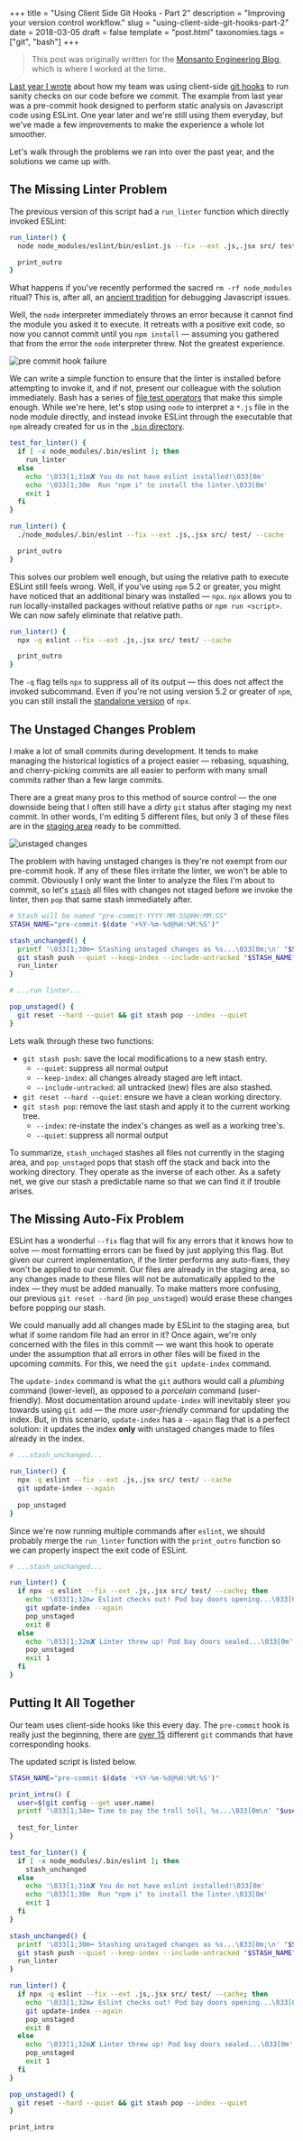 +++
title = "Using Client Side Git Hooks - Part 2"
description = "Improving your version control workflow."
slug = "using-client-side-git-hooks-part-2"
date = 2018-03-05
draft = false
template = "post.html"
taxonomies.tags = ["git", "bash"]
+++

> This post was originally written for the [Monsanto Engineering Blog](http://engineering.monsanto.com/2018/03/05/using-client-side-git-hooks-2/), which is where I worked at the time.

[Last year I wrote](@/blog/using-client-side-git-hooks.md) about how my team was using client-side [git hooks](https://git-scm.com/book/en/v2/Customizing-Git-Git-Hooks) to run sanity checks on our code before we commit. The example from last year was a pre-commit hook designed to perform static analysis on Javascript code using ESLint. One year later and we're still using them everyday, but we've made a few improvements to make the experience a whole lot smoother.

Let's walk through the problems we ran into over the past year, and the solutions we came up with. 

## The Missing Linter Problem

The previous version of this script had a `run_linter` function which directly invoked ESLint:

```sh
run_linter() {
  node node_modules/eslint/bin/eslint.js --fix --ext .js,.jsx src/ test/

  print_outro
}
```

What happens if you've recently performed the sacred `rm -rf node_modules` ritual? This is, after all, an [ancient tradition](https://twitter.com/iamdevloper/status/908335750797766656) for debugging Javascript issues.

Well, the `node` interpreter immediately throws an error because it cannot find the module you asked it to execute. It retreats with a positive exit code, so now you cannot commit until you `npm install` — assuming you gathered that from the error the `node` interpreter threw. Not the greatest experience.

![pre commit hook failure](/images/git-hooks-2.png)

We can write a simple function to ensure that the linter is installed before attempting to invoke it, and if not, present our colleague with the solution immediately. Bash has a series of [file test operators](https://www.gnu.org/software/bash/manual/html_node/Bash-Conditional-Expressions.html) that make this simple enough. While we're here, let's stop using `node` to interpret a `*.js` file in the node module directly, and instead invoke ESLint through the executable that `npm` already created for us in the [`.bin` directory](https://docs.npmjs.com/files/folders#executables).

```sh
test_for_linter() {
  if [ -x node_modules/.bin/eslint ]; then
    run_linter
  else
    echo '\033[1;31m𝙓 You do not have eslint installed!\033[0m'
    echo '\033[1;30m  Run "npm i" to install the linter.\033[0m'
    exit 1
  fi
}

run_linter() {
  ./node_modules/.bin/eslint --fix --ext .js,.jsx src/ test/ --cache

  print_outro
}
```

This solves our problem well enough, but using the relative path to execute ESLint still feels wrong. Well, if you've using `npm` 5.2 or greater, you might have noticed that an additional binary was installed — `npx`. `npx` allows you to run locally-installed packages without relative paths or `npm run <script>`. We can now safely eliminate that relative path.

```sh
run_linter() {
  npx -q eslint --fix --ext .js,.jsx src/ test/ --cache

  print_outro
}
```

The `-q` flag tells `npx` to suppress all of its output — this does not affect the invoked subcommand. Even if you're not using version 5.2 or greater of `npm`, you can still install the [standalone version](https://www.npmjs.com/package/npx) of `npx`.

## The Unstaged Changes Problem

I make a lot of small commits during development. It tends to make managing the historical logistics of a project easier — rebasing, squashing, and cherry-picking commits are all easier to perform with many small commits rather than a few large commits.

There are a great many pros to this method of source control — the one downside being that I often still have a *dirty* `git` status after staging my next commit. In other words, I'm editing 5 different files, but only 3 of these files are in the [staging area](https://git-scm.com/about/staging-area) ready to be committed.

![unstaged changes](/images/git-hooks-3.png)

The problem with having unstaged changes is they're not exempt from our pre-commit hook. If any of these files irritate the linter, we won't be able to commit. Obviously I only want the linter to analyze the files I'm about to commit, so let's [`stash`](https://git-scm.com/docs/git-stash) all files with changes not staged before we invoke the linter, then `pop` that same stash immediately after.

```sh
# Stash will be named "pre-commit-YYYY-MM-SS@HH:MM:SS"
STASH_NAME="pre-commit-$(date '+%Y-%m-%d@%H:%M:%S')"

stash_unchanged() {
  printf '\033[1;30m➡ Stashing unstaged changes as %s...\033[0m;\n' "$STASH_NAME"
  git stash push --quiet --keep-index --include-untracked "$STASH_NAME"
  run_linter
}

# ...run linter...

pop_unstaged() {
  git reset --hard --quiet && git stash pop --index --quiet
}
```

Lets walk through these two functions:

- `git stash push`: save the local modifications to a new stash entry.
  - `--quiet`: suppress all normal output
  - `--keep-index`: all changes already staged are left intact.
  - `--include-untracked`: all untracked (new) files are also stashed.
- `git reset --hard --quiet`: ensure we have a clean working directory.
- `git stash pop`: remove the last stash and apply it to the current working tree.
  - `--index`: re-instate the index's changes as well as a working tree's.
  - `--quiet`: suppress all normal output

To summarize, `stash_unchaged` stashes all files not currently in the staging area, and `pop_unstaged` pops that stash off the stack and back into the working directory. They operate as the inverse of each other. As a safety net, we give our stash a predictable name so that we can find it if trouble arises.

## The Missing Auto-Fix Problem

ESLint has a wonderful `--fix` flag that will fix any errors that it knows how to solve — most formatting errors can be fixed by just applying this flag. But given our current implementation, if the linter performs any auto-fixes, they won't be applied to our commit. Our files are already in the staging area, so any changes made to these files will not be automatically applied to the index — they must be added manually. To make matters more confusing, our previous `git reset --hard` (in `pop_unstaged`) would erase these changes before popping our stash.

We could manually add all changes made by ESLint to the staging area, but what if some random file had an error in it? Once again, we're only concerned with the files in this commit — we want this hook to operate under the assumption that all errors in other files will be fixed in the upcoming commits. For this, we need the `git update-index` command.

The `update-index` command is what the `git` authors would call a *plumbing* command (lower-level), as opposed to a *porcelain* command (user-friendly). Most documentation around `update-index` will inevitably steer you towards using `git add` — the more *user-friendly* command for updating the index. But, in this scenario, `update-index` has a `--again` flag that is a perfect solution: it updates the index **only** with unstaged changes made to files already in the index.

```sh
# ...stash_unchanged...

run_linter() {
  npx -q eslint --fix --ext .js,.jsx src/ test/ --cache
  git update-index --again
  
  pop_unstaged
}
```

Since we're now running multiple commands after `eslint`, we should probably merge the `run_linter` function with the `print_outro` function so we can properly inspect the exit code of ESLint.

```sh
# ...stash_unchanged...

run_linter() {
  if npx -q eslint --fix --ext .js,.jsx src/ test/ --cache; then
    echo '\033[1;32m✔ Eslint checks out! Pod bay doors opening...\033[0m'
    git update-index --again
    pop_unstaged
    exit 0
  else
    echo '\033[1;32m𝙓 Linter threw up! Pod bay doors sealed...\033[0m'
    pop_unstaged
    exit 1
  fi
}
```

## Putting It All Together

Our team uses client-side hooks like this every day. The `pre-commit` hook is really just the beginning, there are [over 15](https://git-scm.com/docs/githooks#_hooks) different `git` commands that have corresponding hooks.

The updated script is listed below.

```sh
STASH_NAME="pre-commit-$(date '+%Y-%m-%d@%H:%M:%S')"

print_intro() {
  user=$(git config --get user.name)
  printf '\033[1;34m➡ Time to pay the troll toll, %s...\033[0m\n' "$user"
  
  test_for_linter
}

test_for_linter() {
  if [ -x node_modules/.bin/eslint ]; then
    stash_unchanged
  else
    echo '\033[1;31m𝙓 You do not have eslint installed!\033[0m'
    echo '\033[1;30m  Run "npm i" to install the linter.\033[0m'
    exit 1
  fi
}

stash_unchanged() {
  printf '\033[1;30m➡ Stashing unstaged changes as %s...\033[0m;\n' "$STASH_NAME"
  git stash push --quiet --keep-index --include-untracked "$STASH_NAME"
  run_linter
}

run_linter() {
  if npx -q eslint --fix --ext .js,.jsx src/ test/ --cache; then
    echo '\033[1;32m✔ Eslint checks out! Pod bay doors opening...\033[0m'
    git update-index --again
    pop_unstaged
    exit 0
  else
    echo '\033[1;32m𝙓 Linter threw up! Pod bay doors sealed...\033[0m'
    pop_unstaged
    exit 1
  fi
}

pop_unstaged() {
  git reset --hard --quiet && git stash pop --index --quiet
}

print_intro
```
